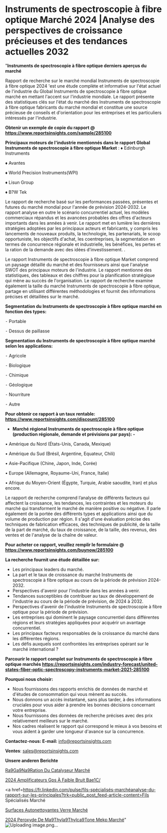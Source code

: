 # Instruments de spectroscopie à fibre optique Marché 2024 |Analyse des perspectives de croissance précieuses et des tendances actuelles 2032

"<strong>Instruments de spectroscopie à fibre optique derniers aperçus du marché</strong>

Rapport de recherche sur le marché mondial Instruments de spectroscopie à fibre optique 2024 'est une étude complète et informative sur l'état actuel de l'industrie du Global Instruments de spectroscopie à fibre optique marché en mettant l'accent sur l'industrie mondiale. Le rapport présente des statistiques clés sur l'état du marché des Instruments de spectroscopie à fibre optique fabricants du marché mondial et constitue une source précieuse de conseils et d'orientation pour les entreprises et les particuliers intéressés par l'industrie.

<strong>Obtenir un exemple de copie du rapport @ <a href=https://www.reportsinsights.com/sample/285100>https://www.reportsinsights.com/sample/285100</a></strong>

<strong>Principaux moteurs de l'industrie mentionnés dans le rapport Global Instruments de spectroscopie à fibre optique Market</strong> :
♦ Edinburgh Instruments

♦ Avantes

♦ World Precision Instruments(WPI)

♦ Lisun Group

♦ B?W Tek

Le rapport de recherche basé sur les performances passées, présentes et futures du marché mondial pour l'année de prévision 2024-2032. Le rapport analyse en outre le scénario concurrentiel actuel, les modèles commerciaux répandus et les avancées probables des offres d'acteurs importants dans les années à venir. Le rapport met en lumière les dernières stratégies adoptées par les principaux acteurs et fabricants, y compris les lancements de nouveaux produits, la technologie, les partenariats, le scoop opportuniste, les objectifs d'achat, les coentreprises, la segmentation en termes de concurrence régionale et industrielle, les bénéfices, les pertes et la ration de la demande avec des idées d'investissement. .

Le rapport Instruments de spectroscopie à fibre optique Market comprend un paysage détaillé du marché et des fournisseurs ainsi que l'analyse SWOT des principaux moteurs de l'industrie. Le rapport mentionne des statistiques, des tableaux et des chiffres pour la planification stratégique qui mène au succès de l'organisation. Le rapport de recherche examine également la taille du marché Instruments de spectroscopie à fibre optique, partage en utilisant différentes méthodologies et fournit des informations précises et détaillées sur le marché.

<strong>Segmentation du Instruments de spectroscopie à fibre optique marché en fonction des types:</strong>


⁃ Portable

⁃ Dessus de paillasse

<strong>Segmentation du Instruments de spectroscopie à fibre optique marché selon les applications:</strong>


⁃ Agricole

⁃ Biologique

⁃ Chimique

⁃ Géologique

⁃ Nourriture

⁃ Autre

<strong>Pour obtenir ce rapport à un taux rentable: <a href=https://www.reportsinsights.com/discount/285100>https://www.reportsinsights.com/discount/285100</a></strong>
<ul>
  <li><strong>Marché régional Instruments de spectroscopie à fibre optique (production régionale, demande et prévisions par pays): -</strong></li>
</ul>
• Amérique du Nord (États-Unis, Canada, Mexique)

• Amérique du Sud (Brésil, Argentine, Equateur, Chili)

• Asie-Pacifique (Chine, Japon, Inde, Corée)

• Europe (Allemagne, Royaume-Uni, France, Italie)

• Afrique du Moyen-Orient (Égypte, Turquie, Arabie saoudite, Iran) et plus encore.

Le rapport de recherche comprend l’analyse de différents facteurs qui affectent la croissance, les tendances, les contraintes et les moteurs du marché qui transforment le marché de manière positive ou négative. Il parle également de la portée des différents types et applications ainsi que du volume de production par région. Il s'agit d'une évaluation précise des techniques de fabrication efficaces, des techniques de publicité, de la taille de la part de marché, du taux de croissance, de la taille, des revenus, des ventes et de l'analyse de la chaîne de valeur.

<strong>Pour acheter ce rapport, veuillez remplir le formulaire @   <a href=https://www.reportsinsights.com/buynow/285100>https://www.reportsinsights.com/buynow/285100</a></strong>

<strong>La recherche fournit une étude détaillée sur:</strong>
<ul>
  <li>Les principaux leaders du marché.</li>
  <li>La part et le taux de croissance du marché Instruments de spectroscopie à fibre optique au cours de la période de prévision 2024-2032.</li>
  <li>Perspectives d'avenir pour l'industrie dans les années à venir.</li>
  <li>Tendances susceptibles de contribuer au taux de développement de l'industrie au cours de la période de prévision, de 2024 à 2032.</li>
  <li>Perspectives d'avenir de l'industrie Instruments de spectroscopie à fibre optique pour la période de prévision.</li>
  <li>Les entreprises qui dominent le paysage concurrentiel dans différentes régions et leurs stratégies appliquées pour acquérir un avantage concurrentiel.</li>
  <li>Les principaux facteurs responsables de la croissance du marché dans les différentes régions.</li>
  <li>Les défis auxquels sont confrontées les entreprises opérant sur le marché international ?</li>
</ul>

<strong>Parcourir le rapport complet sur Instruments de spectroscopie à fibre optique marchés <a href=https://reportsinsights.com/industry-forecast/united-states-fiber-optic-spectroscopy-instruments-market-2021-285100>https://reportsinsights.com/industry-forecast/united-states-fiber-optic-spectroscopy-instruments-market-2021-285100</a></strong>

<strong>Pourquoi nous choisir:</strong>
<ul>
  <li>Nous fournissons des rapports enrichis de données de marché et d'études de consommation qui vous mènent au succès.</li>
  <li>Nous donnons un accès instantané, sans plus tarder, à des informations cruciales pour vous aider à prendre les bonnes décisions concernant votre entreprise.</li>
  <li>Nous fournissons des données de recherche précises avec des prix relativement meilleurs sur le marché.</li>
  <li>Nos cadres réalisent le rapport qui correspond le mieux à vos besoins et vous aident à garder une longueur d'avance sur la concurrence.</li>
</ul>
<strong>Contactez-nous:
</strong><strong>E-mail:</strong> <a href=mailto:info@reportsinsights.com>info@reportsinsights.com</a>

<strong>Ventes</strong>: <a href=mailto:sales@reportsinsights.com>sales@reportsinsights.com</a>

<strong>Unsere anderen Berichte</strong>

<a href=https://www.linkedin.com/pulse/r%C3%A9g%C3%A9n%C3%A9ration-du-catalyseur-march%C3%A9-2024-doeee/>Ra9Ga9Na9Ration Du Catalyseur Marché</a>

<a href=https://www.linkedin.com/pulse/2024-amplificateurs-gps-à-faible-bruit-bae1c/>2024 Amplificateurs Gps À Faible Bruit Bae1C/</a>

<a href=https://fr.linkedin.com/pulse/fils-spécialisés-marchéanalyse-du-rapport-sur-les-principales?trk=public_post_feed-article-content>Fils Spécialisés Marché</a>

<a href=https://www.linkedin.com/pulse/surfaces-autonettoyantes-verre-march%C3%A9-analyse-dpdpf/>Surfaces Autonettoyantes Verre Marché</a>

<a href=https://www.linkedin.com/pulse/2024-peroxyde-de-m%C3%A9thyl%C3%A9thylc%C3%A9tone-mekp-march%C3%A9-tfrec/>2024 Peroxyde De Ma9Thyla9Thylca9Tone Mekp Marché</a>"
![Uploading image.png…]()
